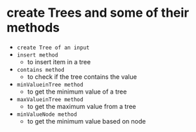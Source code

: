 # create Trees and some of their methods

- `create Tree of an input`
- `insert method`
  - to insert item in a tree
- `contains method`
  - to check if the tree contains the value
- `minValueinTree method`
  - to get the minimum value of a tree
- `maxValueinTree method`
  - to get the maximum value from a tree
- `minValueNode method`
  - to get the minimum value based on node
